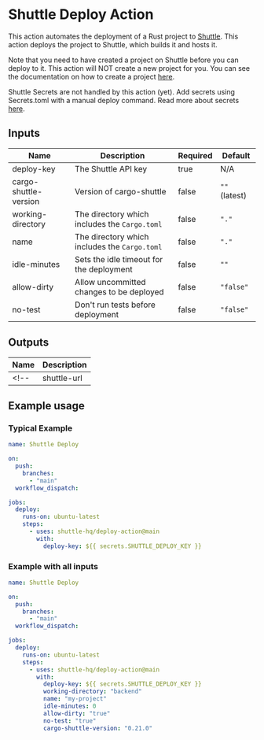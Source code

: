 # Shuttle Deploy Action

This action automates the deployment of a Rust project to [Shuttle](https://www.shuttle.rs/). This action deploys the project to Shuttle, which builds it and hosts it.

Note that you need to have created a project on Shuttle before you can deploy to it. This action will NOT create a new project for you.
You can see the documentation on how to create a project [here](https://docs.shuttle.rs/introduction/quick-start).

Shuttle Secrets are not handled by this action (yet). Add secrets using Secrets.toml with a manual deploy command. Read more about secrets [here](https://docs.shuttle.rs/resources/shuttle-secrets).

## Inputs

| Name | Description | Required | Default |
| --- | --- | --- | --- |
| deploy-key | The Shuttle API key | true | N/A |
| cargo-shuttle-version | Version of cargo-shuttle | false | `""` (latest) |
| working-directory | The directory which includes the `Cargo.toml` | false | `"."` |
| name | The directory which includes the `Cargo.toml` | false | `"."` |
| idle-minutes | Sets the idle timeout for the deployment | false | `""` |
| allow-dirty | Allow uncommitted changes to be deployed | false | `"false"` |
| no-test | Don't run tests before deployment | false | `"false"` |

## Outputs

| Name | Description |
| --- | --- |
<!-- | shuttle-url | The URL of the deployed project | -->

## Example usage

### Typical Example

```yaml
name: Shuttle Deploy

on:
  push:
    branches:
      - "main"
  workflow_dispatch:

jobs:
  deploy:
    runs-on: ubuntu-latest
    steps:
      - uses: shuttle-hq/deploy-action@main
        with:
          deploy-key: ${{ secrets.SHUTTLE_DEPLOY_KEY }}
```

### Example with all inputs

```yaml
name: Shuttle Deploy

on:
  push:
    branches:
      - "main"
  workflow_dispatch:

jobs:
  deploy:
    runs-on: ubuntu-latest
    steps:
      - uses: shuttle-hq/deploy-action@main
        with:
          deploy-key: ${{ secrets.SHUTTLE_DEPLOY_KEY }}
          working-directory: "backend"
          name: "my-project"
          idle-minutes: 0
          allow-dirty: "true"
          no-test: "true"
          cargo-shuttle-version: "0.21.0"
```
